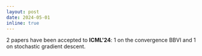 ```yaml
---
layout: post
date: 2024-05-01
inline: true
---
```


2 papers have been accepted to **ICML'24**: 1 on the convergence BBVI and 1 on stochastic gradient descent.

